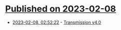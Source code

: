 # [Published on 2023-02-08](index.md)

* [2023-02-08, 02:52:22](https://news.ycombinator.com/item?id=34703478) - [Transmission v4.0](https://github.com/transmission/transmission/releases/tag/4.0.0)

